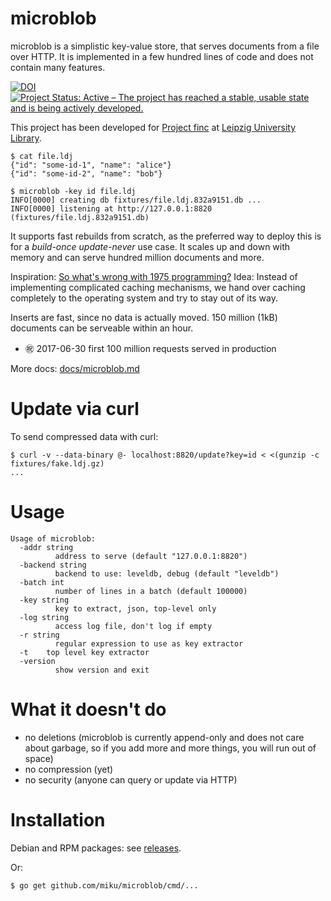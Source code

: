 # microblob

microblob is a simplistic key-value store, that serves documents from a file
over HTTP. It is implemented in a few hundred lines of code and does not
contain many features.

[![DOI](https://zenodo.org/badge/82800367.svg)](https://zenodo.org/badge/latestdoi/82800367) [![Project Status: Active – The project has reached a stable, usable state and is being actively developed.](https://www.repostatus.org/badges/latest/active.svg)](https://www.repostatus.org/#active)

This project has been developed for [Project finc](https://finc.info) at [Leipzig University Library](https://ub.uni-leipzig.de).

```shell
$ cat file.ldj
{"id": "some-id-1", "name": "alice"}
{"id": "some-id-2", "name": "bob"}

$ microblob -key id file.ldj
INFO[0000] creating db fixtures/file.ldj.832a9151.db ...
INFO[0000] listening at http://127.0.0.1:8820 (fixtures/file.ldj.832a9151.db)
```

It supports fast rebuilds from scratch, as the preferred way to deploy this is
for a *build-once* *update-never* use case. It scales up and down with memory
and can serve hundred million documents and more.

Inspiration: [So what's wrong with 1975
programming?](http://varnish-cache.org/docs/trunk/phk/notes.html#so-what-s-wrong-with-1975-programming)
Idea: Instead of implementing complicated caching mechanisms, we hand over
caching completely to the operating system and try to stay out of its way.

Inserts are fast, since no data is actually moved. 150 million (1kB) documents
can be serveable within an hour.

* ㊗️ 2017-06-30 first 100 million requests served in production

More docs: [docs/microblob.md](docs/microblob.md)

# Update via curl

To send compressed data with curl:

```shell
$ curl -v --data-binary @- localhost:8820/update?key=id < <(gunzip -c fixtures/fake.ldj.gz)
...
```

# Usage

```shell
Usage of microblob:
  -addr string
          address to serve (default "127.0.0.1:8820")
  -backend string
          backend to use: leveldb, debug (default "leveldb")
  -batch int
          number of lines in a batch (default 100000)
  -key string
          key to extract, json, top-level only
  -log string
          access log file, don't log if empty
  -r string
          regular expression to use as key extractor
  -t    top level key extractor
  -version
          show version and exit

```

# What it doesn't do

* no deletions (microblob is currently append-only and does not care about
  garbage, so if you add more and more things, you will run out of space)
* no compression (yet)
* no security (anyone can query or update via HTTP)

# Installation

Debian and RPM packages: see [releases](https://github.com/miku/microblob/releases).

Or:

```shell
$ go get github.com/miku/microblob/cmd/...
```

